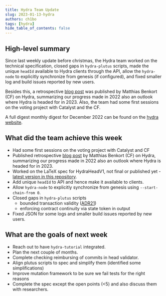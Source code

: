 ```yaml
---
title: Hydra Team Update
slug: 2023-01-13-hydra
authors: ch1bo
tags: [hydra]
hide_table_of_contents: false
---
```


## High-level summary

Since last weekly update before christmas, the Hydra team worked on the
technical specification, closed gaps in `hydra-plutus` scripts, made the unique
`headId` available to Hydra clients through the API, allow the `hydra-node` to
explicitly synchronize from genesis (if configured), and fixed smaller log and
build issues reported by new users.

Besides this, a retrospective [blog
post](https://cardanofoundation.org/en/news/hydra-head-protocol-an-open-source-solution-for-scalability/)
was published by Matthias Benkort (CF) on Hydra, summarizing our progress made
in 2022 also an outlook where Hydra is headed for in 2023. Also, the team had
some first sessions on the voting project with Catalyst and the CF.

A full digest monthly digest for December 2022 can be found on the [hydra
website](https://hydra.family/head-protocol/monthly/2022-12).

## What did the team achieve this week

- Had some first sessions on the voting project with Catalyst and CF
- Published retrospective [blog
  post](https://cardanofoundation.org/en/news/hydra-head-protocol-an-open-source-solution-for-scalability/)
  by Matthias Benkort (CF) on Hydra, summarizing our progress made in 2022 also
  an outlook where Hydra is headed for in 2023.
- Worked on the LaTeX spec for HydraHeadV1, not final or published yet - [latest
  version in this repository](https://github.com/ch1bo/hydra-spec).
- Add unique `headId` to API and hence make it available to clients.
- Allow `hydra-node` to explicitly synchronize from genesis using `--start-chain-from 0`.
- Closed gaps in `hydra-plutus` scripts
    - bounded transaction validity ([ADR21](https://hydra.family/head-protocol/adr/21/))
    - enforcing contract continuity via state token in output
- Fixed JSON for some logs and smaller build issues reported by new users.

## What are the goals of next week

- Reach out to have `hydra-tutorial` integrated.
- Plan the next couple of months.
- Complete checking reimbursing of commits in head validator.
- Align plutus scripts to spec and simplify them (identified some simplifications)
- Improve mutation framework to be sure we fail tests for the right reasons
- Complete the spec except the open points (<5) and also discuss them with researchers.
